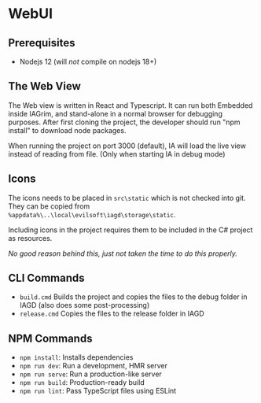 # WebUI

## Prerequisites
* Nodejs 12 (will _not_ compile on nodejs 18+)


## The Web View
The Web view is written in React and Typescript.
It can run both Embedded inside IAGrim, and stand-alone in a normal browser for debugging purposes.
After first cloning the project, the developer should run "npm install" to download node packages.

When running the project on port 3000 (default), IA will load the live view instead of reading from file. (Only when starting IA in debug mode)

## Icons
The icons needs to be placed in `src\static` which is not checked into git.
They can be copied from `%appdata%\..\local\evilsoft\iagd\storage\static`.

Including icons in the project requires them to be included in the C# project as resources.

_No good reason behind this, just not taken the time to do this properly._ 

## CLI Commands

* `build.cmd` Builds the project and copies the files to the debug folder in IAGD (also does some post-processing)
* `release.cmd` Copies the files to the release folder in IAGD

## NPM Commands
*   `npm install`: Installs dependencies
*   `npm run dev`: Run a development, HMR server
*   `npm run serve`: Run a production-like server
*   `npm run build`: Production-ready build
*   `npm run lint`: Pass TypeScript files using ESLint
